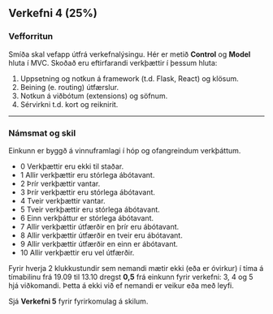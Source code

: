 ## Verkefni 4 (25%)

### Vefforritun 
Smíða skal vefapp útfrá verkefnalýsingu. Hér er metið **Control** og **Model** hluta í MVC. Skoðað eru eftirfarandi verkþættir í þessum hluta:

1. Uppsetning og notkun á framework (t.d. Flask, React) og klösum.
1. Beining (e. routing) útfærslur.
1. Notkun á viðbótum (extensions) og söfnum.
1. Sérvirkni t.d. kort og reiknirit.


---

### Námsmat og skil
Einkunn er byggð á vinnuframlagi í hóp og ofangreindum verkþáttum.

- 0	 Verkþættir eru ekki til staðar.
- 1  Allir verkþættir eru stórlega ábótavant.
- 2  Þrír verkþættir vantar.
- 3  Þrír verkþættir eru stórlega ábótavant.
- 4  Tveir verkþættir vantar.
- 5	 Tveir verkþættir eru stórlega ábótavant.
- 6	 Einn verkþáttur er stórlega ábótavant.
- 7  Allir verkþættir útfærðir en þrír eru ábótavant.
- 8	 Allir verkþættir útfærðir en tveir eru ábótavant.
- 9	 Allir verkþættir útfærðir en einn er ábótavant.
- 10 Allir verkþættir eru vel útfærðir. 

Fyrir hverja 2 klukkustundir sem nemandi mætir ekki (eða er óvirkur) í tíma á tímabilinu frá 19.09 til 13.10 dregst **0,5** frá einkunn fyrir verkefni: 3, 4 og 5 hjá viðkomandi. Þetta á ekki við ef nemandi er veikur eða með leyfi.


Sjá **Verkefni 5** fyrir fyrirkomulag á skilum.
